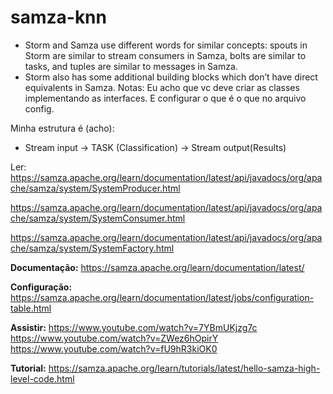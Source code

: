 # samza-knn

- Storm and Samza use different words for similar concepts: spouts in Storm are similar to stream consumers in Samza, bolts are similar to tasks, and tuples are similar to messages in Samza. 
- Storm also has some additional building blocks which don’t have direct equivalents in Samza.
Notas:
Eu acho que vc deve criar as classes implementando as interfaces. E configurar o que é o que no arquivo config.

Minha estrutura é (acho):
- Stream input -> TASK (Classification) -> Stream output(Results)


Ler:
https://samza.apache.org/learn/documentation/latest/api/javadocs/org/apache/samza/system/SystemProducer.html

https://samza.apache.org/learn/documentation/latest/api/javadocs/org/apache/samza/system/SystemConsumer.html

https://samza.apache.org/learn/documentation/latest/api/javadocs/org/apache/samza/system/SystemFactory.html


**Documentação:**
https://samza.apache.org/learn/documentation/latest/

**Configuração:**
https://samza.apache.org/learn/documentation/latest/jobs/configuration-table.html

**Assistir:**
https://www.youtube.com/watch?v=7YBmUKjzg7c
https://www.youtube.com/watch?v=ZWez6hOpirY
https://www.youtube.com/watch?v=fU9hR3kiOK0

**Tutorial:**
https://samza.apache.org/learn/tutorials/latest/hello-samza-high-level-code.html

